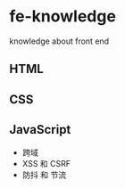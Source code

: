 # fe-knowledge
knowledge about front end

## HTML

## CSS

## JavaScript

* 跨域
* XSS 和 CSRF
* 防抖 和 节流